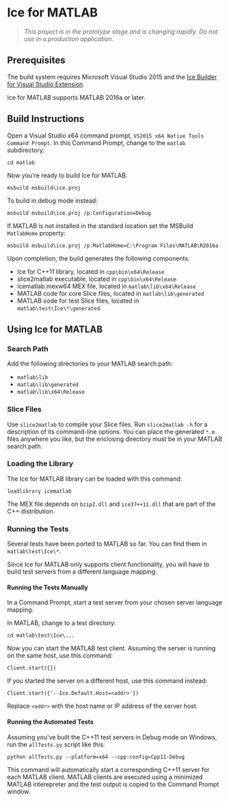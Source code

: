 # Ice for MATLAB

> *This project is in the prototype stage and is changing rapidly. Do not use
in a production application.*

## Prerequisites

The build system requires Microsoft Visual Studio 2015 and the [Ice Builder for
Visual Studio Extension](https://marketplace.visualstudio.com/items?itemName=ZeroCInc.IceBuilder).

Ice for MATLAB supports MATLAB 2016a or later.

## Build Instructions

Open a Visual Studio x64 command prompt, `VS2015 x64 Native Tools Command
Prompt`. In this Command Prompt, change to the `matlab` subdirectory:
```
cd matlab
```

Now you're ready to build Ice for MATLAB:
```
msbuild msbuild\ice.proj
```

To build in debug mode instead:
```
msbuild msbuild\ice.proj /p:Configuration=Debug
```

If MATLAB is not installed in the standard location set the MSBuild `MatlabHome`
property:

```
msbuild msbuild\ice.proj /p:MatlabHome=C:\Program Files\MATLAB\R2016a
```

Upon completion, the build generates the following components:

 - Ice for C++11 library, located in `cpp\bin\x64\Release`
 - slice2matlab executable, located in `cpp\bin\x64\Release`
 - icematlab.mexw64 MEX file, located in `matlab\lib\x64\Release`
 - MATLAB code for core Slice files, located in `matlab\lib\generated`
 - MATLAB code for test Slice files, located in `matlab\test\Ice\*\generated`

## Using Ice for MATLAB

### Search Path

Add the following directories to your MATLAB search path:

 - `matlab\lib`
 - `matlab\lib\generated`
 - `matlab\lib\x64\Release`

### Slice Files

Use `slice2matlab` to compile your Slice files. Run `slice2matlab -h` for a
description of its command-line options. You can place the generated `*.m`
files anywhere you like, but the enclosing directory must be in your MATLAB
search path.

### Loading the Library

The Ice for MATLAB library can be loaded with this command:
```
loadlibrary icematlab
```

The MEX file depends on `bzip2.dll` and `ice37++11.dll` that are part of the
C++ distribution.

### Running the Tests

Several tests have been ported to MATLAB so far. You can find them in
`matlab\test\Ice\*`.

Since Ice for MATLAB only supports client functionality, you will have to build
test servers from a different language mapping.

#### Running the Tests Manually

In a Command Prompt, start a test server from your chosen server language
mapping.

In MATLAB, change to a test directory:
```
cd matlab\test\Ice\...
```

Now you can start the MATLAB test client. Assuming the server is running on
the same host, use this command:
```
Client.start({})
```

If you started the server on a different host, use this command instead:
```
Client.start({'--Ice.Default.Host=<addr>'})
```

Replace `<addr>` with the host name or IP address of the server host.

#### Running the Automated Tests

Assuming you've built the C++11 test servers in Debug mode on Windows, run the
`allTests.py` script like this:

```
python allTests.py --platform=x64 --cpp-config=Cpp11-Debug
```

This command will automatically start a corresponding C++11 server for each
MATLAB client. MATLAB clients are executed using a minimized MATLAB interepreter
and the test output is copied to the Command Prompt window.
